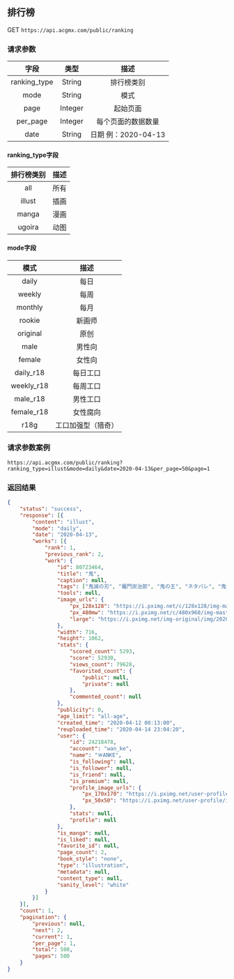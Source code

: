 ## 排行榜

GET `https://api.acgmx.com/public/ranking`

### 请求参数
| 字段  | 类型  | 描述  |
| :------------: | :------------: | :------------: |
| ranking_type  | String  | 排行榜类别  |
| mode  |  String |  模式 |
| page  |  Integer | 起始页面  |
| per_page  | Integer  | 每个页面的数据数量  |
| date  | String  | 日期 例：2020-04-13  |

#### ranking_type字段
| 排行榜类别  | 描述  |
| :------------: | :------------: |
|  all | 所有  |
| illust  |  插画 |
| manga  |  漫画 |
| ugoira  | 动图  |

#### mode字段
|  模式 | 描述  |
| :------------: | :------------: |
| daily  | 每日  |
| weekly  | 每周  |
| monthly  | 每月  |
|  rookie |  新画师 |
| original  | 原创  |
| male  |  男性向 |
| female  |  女性向 |
|  daily_r18 | 每日工口  |
| weekly_r18  |  每周工口 |
| male_r18  | 男性工口  |
| female_r18 |  女性腐向 |
| r18g  | 工口加强型（猎奇）  |

### 请求参数案例
`https://api.acgmx.com/public/ranking?ranking_type=illust&mode=daily&date=2020-04-13&per_page=50&page=1`

### 返回结果
```json
{
	"status": "success",
	"response": [{
		"content": "illust",
		"mode": "daily",
		"date": "2020-04-13",
		"works": [{
			"rank": 1,
			"previous_rank": 2,
			"work": {
				"id": 80723464,
				"title": "鬼",
				"caption": null,
				"tags": ["鬼滅の刃", "竈門炭治郎", "鬼の王", "ネタバレ", "鬼化炭治郎", "鬼滅の刃20000users入り"],
				"tools": null,
				"image_urls": {
					"px_128x128": "https://i.pximg.net/c/128x128/img-master/img/2020/04/14/23/04/20/80723464_p0_square1200.jpg",
					"px_480mw": "https://i.pximg.net/c/480x960/img-master/img/2020/04/14/23/04/20/80723464_p0_master1200.jpg",
					"large": "https://i.pximg.net/img-original/img/2020/04/14/23/04/20/80723464_p0.jpg"
				},
				"width": 716,
				"height": 1062,
				"stats": {
					"scored_count": 5293,
					"score": 52930,
					"views_count": 79628,
					"favorited_count": {
						"public": null,
						"private": null
					},
					"commented_count": null
				},
				"publicity": 0,
				"age_limit": "all-age",
				"created_time": "2020-04-12 00:13:00",
				"reuploaded_time": "2020-04-14 23:04:20",
				"user": {
					"id": 24218478,
					"account": "wan_ke",
					"name": "￦ANKE",
					"is_following": null,
					"is_follower": null,
					"is_friend": null,
					"is_premium": null,
					"profile_image_urls": {
						"px_170x170": "https://i.pximg.net/user-profile/img/2019/10/22/04/04/45/16445257_404ce224320f5dac49b6715fafd3824d_170.jpg",
						"px_50x50": "https://i.pximg.net/user-profile/img/2019/10/22/04/04/45/16445257_404ce224320f5dac49b6715fafd3824d_50.jpg"
					},
					"stats": null,
					"profile": null
				},
				"is_manga": null,
				"is_liked": null,
				"favorite_id": null,
				"page_count": 2,
				"book_style": "none",
				"type": "illustration",
				"metadata": null,
				"content_type": null,
				"sanity_level": "white"
			}
		}]
	}],
	"count": 1,
	"pagination": {
		"previous": null,
		"next": 2,
		"current": 1,
		"per_page": 1,
		"total": 500,
		"pages": 500
	}
}
```
